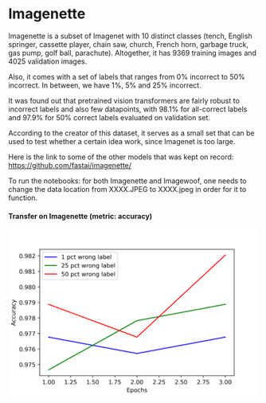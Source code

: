 # Imagenette

Imagenette is a subset of Imagenet with 10 distinct classes (tench, English springer, cassette player, chain saw, church, French horn, garbage truck, gas pump, golf ball, parachute). Altogether, it has 9369 training images and 4025 validation images. 


Also, it comes with a set of labels that ranges from 0\% incorrect to 50\% incorrect. In between, we have 1\%, 5\% and 25\% incorrect.

It was found out that pretrained vision transformers are fairly robust to incorrect labels and also few datapoints, with 98.1\% for all-correct labels and 97.9\% for 50\% correct labels evaluated on validation set.

According to the creator of this dataset, it serves as a small set that can be used to test whether a certain idea work, since Imagenet is too large.

Here is the link to some of the other models that was kept on record: https://github.com/fastai/imagenette/

To run the notebooks: for both Imagenette and Imagewoof, one needs to change the data location from XXXX.JPEG to XXXX.jpeg in order for it to function.
#### Transfer on Imagenette (metric: accuracy)
<img alt="Transfer on Imagenette result" src="./imagenette.png" width="600">
